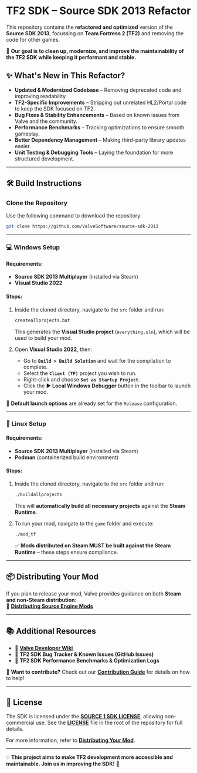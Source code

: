 # **TF2 SDK – Source SDK 2013 Refactor**

This repository contains the **refactored and optimized** version of the **Source SDK 2013**, focussing on **Team Fortress 2 (TF2)** and removing the code for other games.

🚀 **Our goal is to clean up, modernize, and improve the maintainability of the TF2 SDK while keeping it performant and stable.**

## **✨ What's New in This Refactor?**

- **Updated & Modernized Codebase** – Removing deprecated code and improving readability.
- **TF2-Specific Improvements** – Stripping out unrelated HL2/Portal code to keep the SDK focused on TF2.
- **Bug Fixes & Stability Enhancements** – Based on known issues from Valve and the community.
- **Performance Benchmarks** – Tracking optimizations to ensure smooth gameplay.
- **Better Dependency Management** – Making third-party library updates easier.
- **Unit Testing & Debugging Tools** – Laying the foundation for more structured development.

---

## **🛠️ Build Instructions**

### **Clone the Repository**

Use the following command to download the repository:

```sh
git clone https://github.com/ValveSoftware/source-sdk-2013
```

---

### **💻 Windows Setup**

#### **Requirements:**

- **Source SDK 2013 Multiplayer** (installed via Steam)
- **Visual Studio 2022**

#### **Steps:**

1. Inside the cloned directory, navigate to the `src` folder and run:

   ```bat
   createallprojects.bat
   ```

   This generates the **Visual Studio project** (`everything.sln`), which will be used to build your mod.

2. Open **Visual Studio 2022**, then:
   - Go to **`Build > Build Solution`** and wait for the compilation to complete.
   - Select the **`Client (TF)`** project you wish to run.
   - Right-click and choose **`Set as Startup Project`**.
   - Click the **▶ Local Windows Debugger** button in the toolbar to launch your mod.

🚀 **Default launch options** are already set for the `Release` configuration.

---

### **🐧 Linux Setup**

#### **Requirements:**

- **Source SDK 2013 Multiplayer** (installed via Steam)
- **Podman** (containerized build environment)

#### **Steps:**

1. Inside the cloned directory, navigate to the `src` folder and run:

   ```bash
   ./buildallprojects
   ```

   This will **automatically build all necessary projects** against the **Steam Runtime**.

2. To run your mod, navigate to the `game` folder and execute:
   ```bash
   ./mod_tf
   ```
   ✅ **Mods distributed on Steam MUST be built against the Steam Runtime** – these steps ensure compliance.

---

## **📦 Distributing Your Mod**

If you plan to release your mod, Valve provides guidance on both **Steam and non-Steam distribution**:  
📖 **[Distributing Source Engine Mods](https://partner.steamgames.com/doc/sdk/uploading/distributing_source_engine)**

---

## **📚 Additional Resources**

- 🔹 **[Valve Developer Wiki](https://developer.valvesoftware.com/wiki/Source_SDK_2013)**
- 🔹 **TF2 SDK Bug Tracker & Known Issues (GitHub Issues)**
- 🔹 **TF2 SDK Performance Benchmarks & Optimization Logs**

🚀 **Want to contribute?** Check out our **[Contribution Guide](CONTRIBUTING.md)** for details on how to help!

---

## **📜 License**

The SDK is licensed under the **[SOURCE 1 SDK LICENSE](LICENSE)**, allowing non-commercial use. See the **[LICENSE](LICENSE)** file in the root of the repository for full details.

For more information, refer to **[Distributing Your Mod](#-distributing-your-mod)**.

---

💡 **This project aims to make TF2 development more accessible and maintainable. Join us in improving the SDK!** 🚀
